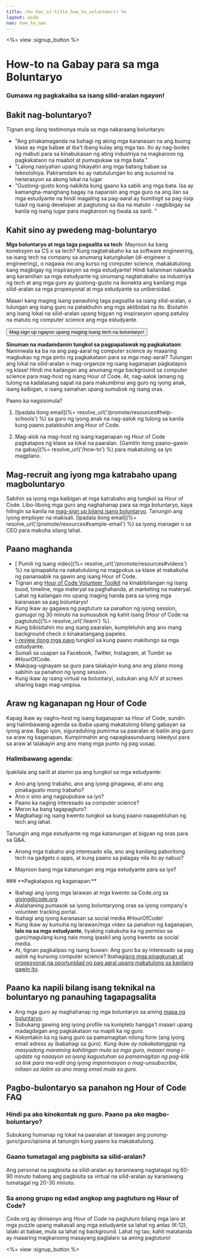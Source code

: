 ```yaml
---
title: <%= hoc_s(:title_how_to_volunteers) %>
layout: wide
nav: how_to_nav
---
```

<%= view :signup_button %>

# How-to na Gabay para sa mga Boluntaryo

### Gumawa ng pagkakaiba sa isang silid-aralan ngayon!

## Bakit nag-boluntaryo?

Tignan ang ilang testimonya mula sa mga nakaraang boluntaryo:

- "Ang pinakamaganda na bahagi ng aking mga karanasan na ang buong klase ay mga babae at iba't ibang kulay ang mga tao. Ito ay nag-bodes ng mabuti para sa kinabukasan ng ating industriya na magkaroon ng pagkakataon na maabot at pumupukaw sa mga bata."
- "Lalong nasiyahan upang hikayatin ang mga batang babae sa teknolohiya. Pakiramdam ko ay natutulungan ko ang susunod na henerasyon sa akong lokal na lugar
- "Gustong-gusto kong nakikita kung gaano ka sabik ang mga bata. Isa ay kamangha-manghang bagay na napansin ang mga guro na ang ilan sa mga estudyante na hindi magaling sa pag-aaral ay humihigit sa pag-iisip tulad ng isang developer at pagtulong sa iba na matuto - nagbibigay sa kanila ng isang lugar para magkaroon ng tiwala sa sarili. "

## Kahit sino ay pwedeng mag-boluntaryo

**Mga boluntaryo at mga taga pagsalita sa tech**: Mayroon ka bang koneksyon sa CS o sa tech? Kung nagtatrabaho ka sa software engineering, sa isang tech na company sa anumang katungkulan (di-engineer o engineering), o nagawa mo ang kurso ng computer science, makakatulong kang magbigay ng inspirasyon sa mga estudyante! Hindi kailanman nakakita ang karamihan sa mga estudyante ng sinumang nagtatrabaho sa industriya ng tech at ang mga guro ay gustong-gusto na ikonekta ang kanilang mga silid-aralan sa mga propesyonal at mga estudyante sa unibersidad.

Maaari kang maging isang panauhing taga pagsalita sa isang silid-aralan, o tulungan ang isang guro na patakbuhin ang mga aktibidad na ito. Bisitahin ang isang lokal na silid-aralan upang bigyan ng inspirasyon upang patuloy na matuto ng computer science ang mga estudyante.

<button>Mag-sign up ngayon upang maging isang tech na boluntaryo!</button></p> 

**Sinuman na madamdamin tungkol sa pagpapalawak ng pagkakataon**: Naniniwala ka ba na ang pag-aaral ng computer science ay maaaring magbukas ng mga pinto ng pagkakataon para sa mga mag-aaral? Tulungan ang lokal na silid-aralan o mag-organize ng isang kaganapan pagkatapos ng klase! Hindi mo kailangan ang anumang mga background sa computer science para mag-host ng isang Hour of Code. At, nag-aalok lamang ng tulong na kadalasang sapat na para makumbinsi ang guro ng iyong anak, isang kaibigan, o isang samahan upang sumubok ng isang oras.

Paano ka nagsisimula?

1. [Ipadala itong email](%= resolve_url('/promote/resources#help-schools') %) sa guro ng iyong anak na nag-aalok ng tulong sa kanila kung paano patakbuhin ang Hour of Code.

2. Mag-alok na mag-host ng isang kaganapan ng Hour of Code pagkatapos ng klase sa lokal na paaralan. [Gamitin itong paano-gawin na gabay](%= resolve_url('/how-to') %) para makatulong sa iyo magplano.

## Mag-recruit ang iyong mga katrabaho upang magboluntaryo

Sabihin sa iyong mga kaibigan at mga katrabaho ang tungkol sa Hour of Code. Libo-libong mga guro ang naghahanap para sa mga boluntaryo, kaya hilingin sa kanila na [mag-sign up bilang isang boluntaryo](https://code.org/volunteer). Tanungin ang iyong employer na makisali. [Ipadala itong email](%= resolve_url('/promote/resources#sample-email') %) sa iyong manager o sa CEO para makuha silang lahat.

## Paano maghanda

- [ Pumili ng isang video](%= resolve_url('/promote/resources#videos') %) na ipinapakita na nakatutulong na magpokus sa klase at makakuha ng pananaabik na gawin ang isang Hour of Code.
- Tignan ang [Hour of Code Volunteer Toolkit](/files/hoc-volunteer-toolkit.pdf) na kinabibilangan ng isang buod, timeline, mga materyal sa paghahanda, at marketing na materyal. Lahat ng kailangan mo upang maging handa para sa iyong mga karanasan sa pag boluntaryo!
- Kung ikaw ay gagawa ng pagtuturo sa panahon ng iyong session, gumugol ng 30 minuto na sumusubok ng kahit isang [Hour of Code na pagtututo](%= resolve_url('/learn') %).
- Kung bibisitahin mo ang isang paaralan, kumpletuhin ang ano mang background check o kinakailangang papeles.
- [I-review itong mga payo](https://code.org/files/CSTT_Volunteers.pdf) tungkol sa kung paano makitungo sa mga estudyante.
- Sumali sa usapan sa Facebook, Twitter, Instagram, at Tumblr sa #HourOfCode.
- Makipag-ugnayam sa guro para talakayin kung ano ang plano mong sabihin sa panahon ng iyong session.
- Kung ikaw ay isang virtual na boluntaryi, subukan ang A/V at screen sharing bago mag-umpisa.

## Araw ng kaganapan ng Hour of Code

Kapag ikaw ay nagho-host ng isang kaganapan sa Hour of Code, sundin ang halimbawang agenda sa ibaba upang makatulong bilang gabayan sa iyong araw. Bago iyon, siguraduhing pumirma sa paaralan at batiin ang guro sa araw ng kaganapan. Kumpirmahin ang napagkasunduang iskedyul para sa araw at talakayin ang ano mang mga punto ng pag uusap.

### **Halimbawang agenda:**

Ipakilala ang sarili at alamin pa ang tungkol sa mga estudyante: </ul>

- Ano ang iyong trabaho, ano ang iyong ginagawa, at ano ang pinakagusto mong trabaho?
- Ano o sino ang nagpupukaw sa iyo?
- Paano ka naging interesado sa computer science?
- Meron ka bang tagapagturo?
- Magbahagi ng isang kwento tungkol sa kung paano naaapektuhan ng tech ang lahat.
  
Tanungin ang mga estudyante ng mga katanungan at bigyan ng oras para sa Q&A.</br> 

- Anong mga trabaho ang interesado sila, ano ang kanilang paboritong tech na gadgets o apps, at kung paano sa palagay nila ito ay nabuo? 
- Mayroon bang mga katanungan ang mga estudyante para sa iyo?</ul></td> </tr> 
    </tbody> </table> 
    ### **Pagkatapos ng kaganapan:**
    
    - Ibahagi ang iyong mga larawan at mga kwento sa Code.org sa giving@code.org.
    - Alalahaning pumasok sa iyong boluntaryong oras sa iyong company's volunteer tracking portal.
    - Ibahagi ang iyong karanasan sa social media #HourOfCode!
    - Kung ikaw ay kumuha ng larawan/mga video sa panahon ng kaganapan, **lalo na sa mga estudyante**, tiyaking nakakuha ka ng permiso sa guro/magulang kung nais mong ipaskil ang iyong kwento sa social media.
    - At, tignan pagkalipas ng isang buwan: Ang guro ba ay interesado sa pag aalok ng kursong computer science? Ibahagi[ang mga pinagkunan at propesyonal na oportunidad ng pag aaral upang makatulong sa kanilang gawin ito](https://code.org/yourschool).
    ## Paano ka napili bilang isang teknikal na boluntaryo ng panauhing tagapagsalita
    
    - Ang mga guro ay maghahanap ng mga boluntaryo sa aming [mapa ng boluntaryo](https://code.org/volunteer/local).
    - Subukang gawing ang iyong profile na kumpleto hangga't maaari upang madagdagan ang pagkakataon na mapili ka ng guro.
    - Kokontakin ka ng isang guro sa pamamagitan nitong form (ang iyong email adress ay ibabahagi sa guro). *Kung ikaw ay nakakatanggap ng masyadong maraming kahilingan mula sa mga guro, maaari mong i-update ng naaayon sa iyong kagustuhan sa pamamagitan ng pag-klik sa link para ma-edit ang iyong impormasyon o mag-unsubscribe, inilaan sa ilalim sa ano mang email mula sa guro.*
    ## Pagbo-bulontaryo sa panahon ng Hour of Code FAQ
    
    ### **Hindi pa ako kinokontak ng guro. Paano pa ako magbo-boluntaryo?**
    
    Subukang humanap ng lokal na paaralan at tawagan ang punong-guro/guro/opisina at tanungin kung paano ka makakatulong.
    
    ### **Gaano tumatagal ang pagbisita sa silid-aralan?**
    
    Ang personal na pagbisita sa silid-aralan ay karaniwang nagtatagal ng 60-90 minuto habang ang pagbisita sa virtual na silid-aralan ay karaniwang tumatagal ng 20-30 minuto.
    
    ### **Sa anong grupo ng edad angkop ang pagtuturo ng Hour of Code?**
    
    Code.org ay dinisenyo ang Hour of Code na pagtuturo bilang mga laro at mga puzzle upang makasali ang mga estudyante sa lahat ng antas (K-12), lalaki at babae, mula sa lahat ng background. Lahat ng tao, kahit matatanda ay maaaring magkaroong masayang paglalaro sa aming pagtuturo!
    
    <%= view :signup_button %>